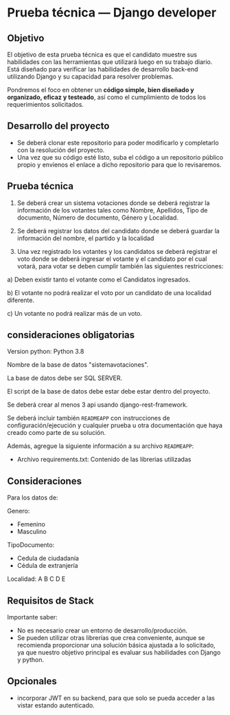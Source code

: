 # Prueba técnica — Django developer

## Objetivo

El objetivo de esta prueba técnica es que el candidato muestre sus habilidades con las herramientas que utilizará luego en su trabajo diario. Está diseñado para verificar las habilidades de desarrollo back-end utilizando Django y su capacidad para resolver problemas.

Pondremos el foco en obtener un **código simple, bien diseñado y organizado, eficaz y testeado**, así como el cumplimiento de todos los requerimientos solicitados.


## Desarrollo del proyecto

- Se deberá clonar este repositorio para poder modificarlo y completarlo con la resolución del proyecto.
- Una vez que su código esté listo, suba el código a un repositorio público propio y envíenos el enlace a dicho repositorio para que lo revisaremos.

## Prueba técnica

1. Se deberá crear un sistema votaciones donde se deberá registrar la información
de los votantes tales como Nombre, Apellidos, Tipo de documento, Número de
documento, Género y Localidad.

2. Se deberá registrar los datos del candidato donde se deberá guardar la
información del nombre, el partido y la localidad

3. Una vez registrado los votantes y los candidatos se deberá registrar el
voto donde se deberá ingresar el votante y el candidato por el cual votará, para
votar se deben cumplir también las siguientes restricciones:

a) Deben existir tanto el votante como el Candidatos ingresados.

b) El votante no podrá realizar el voto por un candidato de una localidad diferente.

c) Un votante no podrá realizar más de un voto.

## consideraciones obligatorias

Version python: Python 3.8

Nombre de la base de datos "sistemavotaciones".

La base de datos debe ser SQL SERVER.

El script de la base de datos debe estar debe estar dentro del proyecto.

Se deberá crear al menos 3 api usando django-rest-framework.

Se deberá incluir también `READMEAPP` con instrucciones de configuración/ejecución y cualquier prueba u otra documentación que haya creado como parte de su solución.

Además, agregue la siguiente información a su archivo `READMEAPP`:

- Archivo requirements.txt: Contenido de las librerias utilizadas


## Consideraciones

Para los datos de: 

Genero:
* Femenino
* Masculino

TipoDocumento:
* Cedula de ciudadanía
* Cédula de extranjería

Localidad:
A
B
C
D
E

## Requisitos de Stack

Importante saber:
- No es necesario crear un entorno de desarrollo/producción.
- Se pueden utilizar otras librerías que crea conveniente, aunque se recomienda proporcionar una solución básica ajustada a lo solicitado, ya que nuestro objetivo principal es evaluar sus habilidades con Django y python.

## Opcionales

- incorporar JWT en su backend, para que solo se pueda acceder a las vistar estando autenticado.


